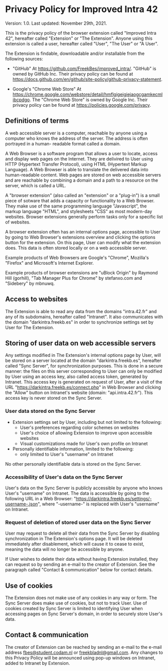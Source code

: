 # Privacy Policy for Improved Intra 42

Version: 1.0.
Last updated: November 29th, 2021.

This is the privacy policy of the browser extension called "Improved Intra 42",
hereafter called "Extension" or "The Extension". Anyone using this extension is
called a user, hereafter called "User", "The User" or "A User".

The Extension is findable, downloadable and/or installable from the following
sources:

- "GitHub"
At https://github.com/FreekBes/improved_intra/.
"GitHub" is owned by GitHub Inc.
Their privacy policy can be found at
https://docs.github.com/en/github/site-policy/github-privacy-statement.

- Google's "Chrome Web Store"
At https://chrome.google.com/webstore/detail/hmflgigeigiejaogcgamkecmlibcpdgo.
The "Chrome Web Store" is owned by Google Inc.
Their privacy policy can be found at https://policies.google.com/privacy.


## Definitions of terms
A web accessible server is a computer, reachable by anyone using a computer
who knows the address of the server. The address is often portrayed in a human-
readable format called a domain.

A Web Browser is a software program that allows a user to locate, access and
display web pages on the Internet. They are delivired to User using HTTP
(Hypertext Transfer Protocol), using HTML (Hypertext Markup Language). A Web
Browser is able to translate the delivered data into human-readable content.
Web pages are stored on web accessible servers and are reachable by combining a
domain and a path to a resource on the server, which is called a URL.

A "browser extension" (also called an "extension" or a "plug-in") is a small
piece of sotware that adds a capacity or functionality to a Web Browser.
They make use of the same programming language "Javascript", the markup language
"HTML", and stylesheets "CSS" as most modern-day websites.
Browser extensions generally perform tasks only for a specific list of websites.

A browser extension often has an internal options page, accessible to User by
going to Web Browser's extensions overview and clicking the options button for
the extension. On this page, User can modify what the extension does. This data
is often stored locally or on a web accessible server.

Example products of Web Browsers are Google's "Chrome", Mozilla's "Firefox" and
Microsoft's Internet Explorer.

Example products of browser extensions are "uBlock Origin" by Raymond Hill
(gorhill), "Tab Manager Plus for Chrome" by stefanxo.com and "Sidebery" by
mbnuwq.


## Access to websites
The Extension is able to read any data from the domains "intra.42.fr" and any of
its subdomains, hereafter called "Intranet". It also communicates with the
domain "darkintra.freekb.es" in order to synchronize settings set by User for
The Extension.


## Storing of user data on web accessible servers
Any settings modified in The Extension's internal options page by User, will be
stored on a server located at the domain "darkintra.freekb.es", hereafter called
"Sync Server", for synchronization purposes. This is done in a secure manner:
the files on this server corresponding to User  can only be modified by User
using an access key, also called access token, generated by Intranet. This
access key is generated on request of User, after a visit of the URL
"https://darkintra.freekb.es/connect.php" in Web Browser and clicking the
"Allow" button on Intranet's website (domain: "api.intra.42.fr"). This access
key is never stored on the Sync Server.


### User data stored on the Sync Server
- Extension settings set by User, including but not limited to the following:
	- User's preferences regarding color schemes on websites
	- User's choice of allowing Extension to improve upon accessible websites
	- Visual customizations made for User's own profile on Intranet
- Personally identifiable information, limited to the following:
	- only limited to User's "username" on Intranet

No other personally identifiable data is stored on the Sync Server.


### Accessibility of User's data on the Sync Server
User's data on the Sync Server is publicly accessible by anyone who knows User's
"username" on Intranet. The data is accessible by going to the following URL in
a Web Browser: "https://darkintra.freekb.es/settings/-username-.json", where
"-username-" is replaced with User's "username" on Intranet.


### Request of deletion of stored user data on the Sync Server
User may request to delete all their data from the Sync Server by disabling
synchronization in The Extension's options page. It will be deleted immediately
after disablement, which will cause it to cease to exist, meaning the data will
no longer be accessible by anyone.

If User wishes to delete their data without having Extension installed, they
can request so by sending an e-mail to the creator of Extension.
See the paragraph called "Contact & communication" below for contact details.


## Use of cookies
The Extension does not make use of any cookies in any way or form.
The Sync Server does make use of cookies, but not to track User. Use of cookies
created by Sync Server is limited to identifying User when accessing pages on
Sync Server's domain, in order to securely store User's data.


## Contact & communication
The creator of Extension can be reached by sending an e-mail to the e-mail
address fbes@student.codam.nl or freekbladnl@gmail.com. Any changes to this
Privacy Policy will be announced using pop-up windows on Intranet, added to
Intranet by Extension.